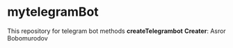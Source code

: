 # mytelegramBot
This repository for telegram bot methods
__createTelegrambot__
**Creater**: Asror Bobomurodov
